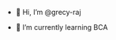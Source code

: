 - 👋 Hi, I’m @grecy-raj

- 🌱 I’m currently learning BCA
  

  

<!---
grecy-raj/grecy-raj is a ✨ special ✨ repository because its `README.md` (this file) appears on your GitHub profile.
You can click the Preview link to take a look at your changes.
--->
